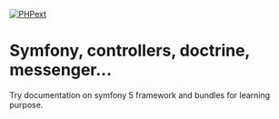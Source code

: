 [![PHPext](https://github.com/cylmat/symdoc/actions/workflows/main.yml/badge.svg)](https://github.com/cylmat/symdoc/actions/workflows/main.yml)
# Symfony, controllers, doctrine, messenger...
Try documentation on symfony 5 framework and bundles for learning purpose.
